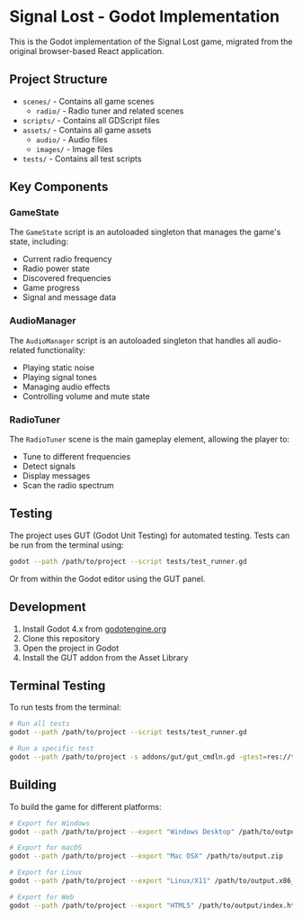 # Signal Lost - Godot Implementation

This is the Godot implementation of the Signal Lost game, migrated from the original browser-based React application.

## Project Structure

- `scenes/` - Contains all game scenes
  - `radio/` - Radio tuner and related scenes
- `scripts/` - Contains all GDScript files
- `assets/` - Contains all game assets
  - `audio/` - Audio files
  - `images/` - Image files
- `tests/` - Contains all test scripts

## Key Components

### GameState

The `GameState` script is an autoloaded singleton that manages the game's state, including:

- Current radio frequency
- Radio power state
- Discovered frequencies
- Game progress
- Signal and message data

### AudioManager

The `AudioManager` script is an autoloaded singleton that handles all audio-related functionality:

- Playing static noise
- Playing signal tones
- Managing audio effects
- Controlling volume and mute state

### RadioTuner

The `RadioTuner` scene is the main gameplay element, allowing the player to:

- Tune to different frequencies
- Detect signals
- Display messages
- Scan the radio spectrum

## Testing

The project uses GUT (Godot Unit Testing) for automated testing. Tests can be run from the terminal using:

```bash
godot --path /path/to/project --script tests/test_runner.gd
```

Or from within the Godot editor using the GUT panel.

## Development

1. Install Godot 4.x from [godotengine.org](https://godotengine.org/download)
2. Clone this repository
3. Open the project in Godot
4. Install the GUT addon from the Asset Library

## Terminal Testing

To run tests from the terminal:

```bash
# Run all tests
godot --path /path/to/project --script tests/test_runner.gd

# Run a specific test
godot --path /path/to/project -s addons/gut/gut_cmdln.gd -gtest=res://tests/test_radio_tuner.gd
```

## Building

To build the game for different platforms:

```bash
# Export for Windows
godot --path /path/to/project --export "Windows Desktop" /path/to/output.exe

# Export for macOS
godot --path /path/to/project --export "Mac OSX" /path/to/output.zip

# Export for Linux
godot --path /path/to/project --export "Linux/X11" /path/to/output.x86_64

# Export for Web
godot --path /path/to/project --export "HTML5" /path/to/output/index.html
```
